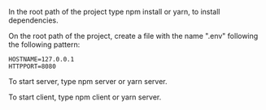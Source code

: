In the root path of the project type npm install or yarn, to install dependencies.

On the root path of the project, create a file with the name ".env" following the following pattern:
````
HOSTNAME=127.0.0.1
HTTPPORT=8080
````

To start server, type npm server or yarn server.

To start client, type npm client or yarn server.
